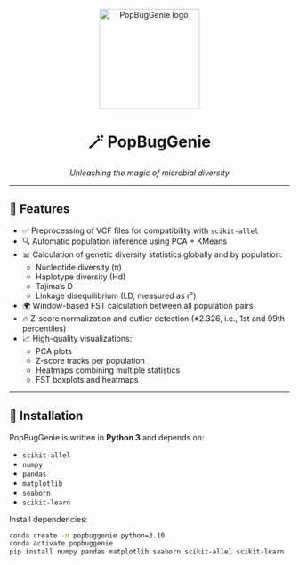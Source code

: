 <p align="center">
  <img src="ruta/a/tu/logo.png" alt="PopBugGenie logo" width="180"/>
</p>

<h1 align="center">🪄 PopBugGenie</h1>
<p align="center"><em>Unleashing the magic of microbial diversity</em></p>

---

## 🚀 Features

- ✅ Preprocessing of VCF files for compatibility with `scikit-allel`
- 🔍 Automatic population inference using PCA + KMeans
- 📊 Calculation of genetic diversity statistics globally and by population:
  - Nucleotide diversity (π)
  - Haplotype diversity (Hd)
  - Tajima’s D
  - Linkage disequilibrium (LD, measured as r²)
- 🌍 Window-based FST calculation between all population pairs
- 🔥 Z-score normalization and outlier detection (±2.326, i.e., 1st and 99th percentiles)
- 📈 High-quality visualizations:
  - PCA plots
  - Z-score tracks per population
  - Heatmaps combining multiple statistics
  - FST boxplots and heatmaps

---

## 🧬 Installation

PopBugGenie is written in **Python 3** and depends on:

- `scikit-allel`
- `numpy`
- `pandas`
- `matplotlib`
- `seaborn`
- `scikit-learn`

Install dependencies:

```bash
conda create -n popbuggenie python=3.10
conda activate popbuggenie
pip install numpy pandas matplotlib seaborn scikit-allel scikit-learn
